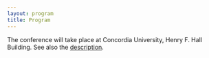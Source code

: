 ```yaml
---
layout: program
title: Program
---
```


The conference will take place at Concordia University, Henry F. Hall Building. See also the [description](https://www.concordia.ca/maps/sgw-campus.html?building=H).

<!--You can click on the talks to see the abstract or on the speakers to get more information (or get in contact) with the speakers-->

<!--The main categories (or tracks) of the different talks as well as their coloring can be adapted in the `_config.yml` file under `conference.talks.main_categories`. See also the [Talk Settings](https://github.com/DigitaleGesellschaft/jekyll-theme-conference/#talk-settings-main-categories) section of the theme's README file.-->